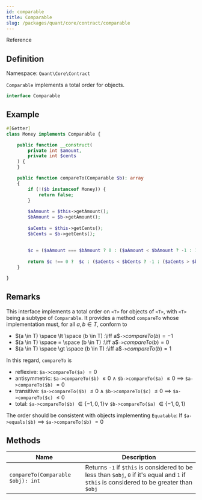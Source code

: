 ```yaml
---
id: comparable
title: Comparable
slug: /packages/quant/core/contract/comparable
---
```


Reference

## Definition
Namespace: `Quant\Core\Contract`

`Comparable` implements a total order for objects.

```php
interface Comparable
```

## Example

```php
#[Getter]
class Money implements Comparable {

    public function __construct(
        private int $amount,
        private int $cents
    ) {
    } 

    public function compareTo(Comparable $b): array
    {
        if (!($b instanceof Money)) {
            return false;
        }
        
        $aAmount = $this->getAmount();
        $bAmount = $b->getAmount();
        
        $aCents = $this->getCents();
        $bCents = $b->getCents();
        
        
        $c = ($aAmount === $bAmount ? 0 : ($aAmount < $bAmount ? -1 : 1));
        
        return $c !== 0 ?  $c : ($aCents < $bCents ? -1 : ($aCents > $bCents ? 1 : 0));
    }

}

```

## Remarks

This interface implements a total order on `<T>` for objects of `<T>`, with `<T>` being a subtype of `Comparable`. It provides a method `compareTo` whose implementation must, for all $a, b \in T$, conform to 
 - $(a \in T) \space \lt \space  (b \in T) :\iff a$`->`$compareTo(b) = -1$ 
 - $(a \in T) \space = \space  (b \in T) :\iff a$`->`$compareTo(b) = 0$ 
 - $(a \in T) \space \gt \space  (b \in T) :\iff a$`->`$compareTo(b) = 1$

In this regard, `compareTo` is

- reflexive: `$a->compareTo($a)` $=0$
- antisymmetric: `$a->compareTo($b)` $\le 0$ $\land$ `$b->compareTo($a)` $\le 0$ $\implies$ `$a->compareTo($b)` $=0$
- transitive: `$a->compareTo($b)` $\le 0$ $\land$ `$b->compareTo($c)` $\le 0$ $\implies$ `$a->compareTo($c)` $\le 0$
- total: `$a->compareTo($b)` $\in \{-1, 0, 1\} \lor$ `$b->compareTo($a)` $\in \{-1, 0, 1\}$

The order should be consistent with objects implementing `Equatable`: If `$a->equals($b)` $\implies$ `$a->compareTo($b)` $=0$

## Methods

| Name                              | Description                                                                                                                                |
|-----------------------------------|--------------------------------------------------------------------------------------------------------------------------------------------|
| `compareTo(Comparable $obj): int` | Returns `-1` if `$this` is considered to be less than `$obj`, `0` if it's equal and `1` if `$this` is considered to be greater than `$obj` |
